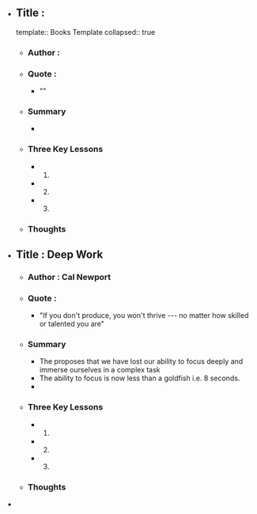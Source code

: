 - ## Title : 
  template:: Books Template
  collapsed:: true
	- ### Author :
	- ### Quote :
		- ""
	- ### Summary
		-
	- ### Three Key Lessons
		- 1.
		- 2.
		- 3.
	- ### Thoughts
- ## Title : Deep Work
	- ### Author : Cal Newport
	- ### Quote :
		- "If you don't produce, you won't thrive --- no matter how skilled or talented you are"
	- ### Summary
		- The proposes that we have lost our ability to focus deeply and immerse ourselves in a complex task
		- The ability to focus is now less than a goldfish i.e. 8 seconds.
		-
	- ### Three Key Lessons
		- 1.
		- 2.
		- 3.
	- ### Thoughts
-